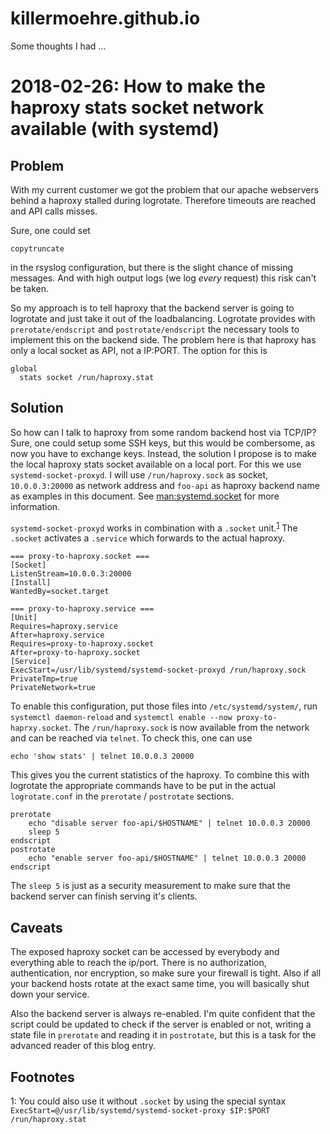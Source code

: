 # killermoehre.github.io

Some thoughts I had …

# 2018-02-26: How to make the haproxy stats socket network available (with systemd)

## Problem

With my current customer we got the problem that our apache webservers behind a haproxy stalled during logrotate. Therefore timeouts are reached and API calls misses.

Sure, one could set

    copytruncate

in the rsyslog configuration, but there is the slight chance of missing messages. And with high output logs (we log _every_ request) this risk can't be taken.

So my approach is to tell haproxy that the backend server is going to logrotate and just take it out of the loadbalancing. Logrotate provides with `prerotate/endscript` and `postrotate/endscript` the necessary tools to implement this on the backend side. The problem here is that haproxy has only a local socket as API, not a IP:PORT. The option for this is

    global
      stats socket /run/haproxy.stat

## Solution

So how can I talk to haproxy from some random backend host via TCP/IP? Sure, one could setup some SSH keys, but this would be combersome, as now you have to exchange keys. Instead, the solution I propose is to make the local haproxy stats socket available on a local port. For this we use `systemd-socket-proxyd`. I will use `/run/haproxy.sock` as socket, `10.0.0.3:20000` as network address and `foo-api` as haproxy backend name as examples in this document. See [man:systemd.socket](man:systemd.socket) for more information.

`systemd-socket-proxyd` works in combination with a `.socket` unit.<sup>[1](#myfootnote1)</sup> The `.socket` activates a `.service` which forwards to the actual haproxy.

    === proxy-to-haproxy.socket ===
    [Socket]
    ListenStream=10.0.0.3:20000
    [Install]
    WantedBy=socket.target

    === proxy-to-haproxy.service ===
    [Unit]
    Requires=haproxy.service
    After=haproxy.service
    Requires=proxy-to-haproxy.socket
    After=proxy-to-haproxy.socket
    [Service]
    ExecStart=/usr/lib/systemd/systemd-socket-proxyd /run/haproxy.sock
    PrivateTmp=true
    PrivateNetwork=true

To enable this configuration, put those files into `/etc/systemd/system/`, run `systemctl daemon-reload` and `systemctl enable --now proxy-to-haprxy.socket`. The `/run/haproxy.sock` is now available from the network and can be reached via `telnet`. To check this, one can use

    echo 'show stats' | telnet 10.0.0.3 20000

This gives you the current statistics of the haproxy. To combine this with logrotate the appropriate commands have to be put in the actual `logrotate.conf` in the `prerotate` / `postrotate` sections.

    prerotate
        echo "disable server foo-api/$HOSTNAME" | telnet 10.0.0.3 20000
        sleep 5
    endscript
    postrotate
        echo "enable server foo-api/$HOSTNAME" | telnet 10.0.0.3 20000
    endscript

The `sleep 5` is just as a security measurement to make sure that the backend server can finish serving it's clients.

## Caveats

The exposed haproxy socket can be accessed by everybody and everything able to reach the ip/port. There is no authorization, authentication, nor encryption, so make sure your firewall is tight. Also if all your backend hosts rotate at the exact same time, you will basically shut down your service.

Also the backend server is always re-enabled. I'm quite confident that the script could be updated to check if the server is enabled or not, writing a state file in `prerotate` and reading it in `postrotate`, but this is a task for the advanced reader of this blog entry.

## Footnotes

<a name="myfootnote1">1</a>: You could also use it without `.socket` by using the special syntax `ExecStart=@/usr/lib/systemd/systemd-socket-proxy $IP:$PORT /run/haproxy.stat`
